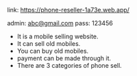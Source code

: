 link: https://phone-reseller-1a73e.web.app/

admin: abc@gmail.com
pass: 123456

- It is a mobile selling website.
- It can sell old mobiles.
- You can buy old mobiles.
- payment can be made through it.
- There are 3 categories of phone sell.
